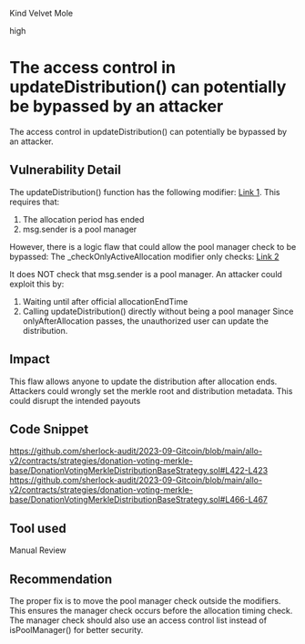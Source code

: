 Kind Velvet Mole

high

# The access control in updateDistribution() can potentially be bypassed by an attacker
The access control in updateDistribution() can potentially be bypassed by an attacker.
## Vulnerability Detail
The updateDistribution() function has the following modifier: [Link 1](https://github.com/sherlock-audit/2023-09-Gitcoin/blob/main/allo-v2/contracts/strategies/donation-voting-merkle-base/DonationVotingMerkleDistributionBaseStrategy.sol#L422-L423). This requires that:
   1. The allocation period has ended
   2. msg.sender is a pool manager
   
However, there is a logic flaw that could allow the pool manager check to be bypassed:
The _checkOnlyActiveAllocation modifier only checks: [Link 2](https://github.com/sherlock-audit/2023-09-Gitcoin/blob/main/allo-v2/contracts/strategies/donation-voting-merkle-base/DonationVotingMerkleDistributionBaseStrategy.sol#L466-L467)

It does NOT check that msg.sender is a pool manager.
An attacker could exploit this by:
1. Waiting until after official allocationEndTime
2. Calling updateDistribution() directly without being a pool manager
Since onlyAfterAllocation passes, the unauthorized user can update the distribution.


## Impact
This flaw allows anyone to update the distribution after allocation ends. Attackers could wrongly set the merkle root and distribution metadata. This could disrupt the intended payouts
## Code Snippet
https://github.com/sherlock-audit/2023-09-Gitcoin/blob/main/allo-v2/contracts/strategies/donation-voting-merkle-base/DonationVotingMerkleDistributionBaseStrategy.sol#L422-L423
https://github.com/sherlock-audit/2023-09-Gitcoin/blob/main/allo-v2/contracts/strategies/donation-voting-merkle-base/DonationVotingMerkleDistributionBaseStrategy.sol#L466-L467

## Tool used

Manual Review

## Recommendation 
The proper fix is to move the pool manager check outside the modifiers. This ensures the manager check occurs before the allocation timing check.
The manager check should also use an access control list instead of isPoolManager() for better security.